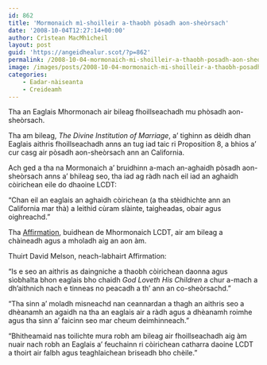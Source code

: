 ```yaml
---
id: 862
title: 'Mormonaich mì-shoilleir a-thaobh pòsadh aon-sheòrsach'
date: '2008-10-04T12:27:14+00:00'
author: Crìstean MacMhìcheil
layout: post
guid: 'https://angeidhealur.scot/?p=862'
permalink: /2008-10-04-mormonaich-mi-shoilleir-a-thaobh-posadh-aon-sheorsach/
image: /images/posts/2008-10-04-mormonaich-mi-shoilleir-a-thaobh-posadh-aon-sheorsach.webp
categories:
    - Eadar-nàiseanta
    - Creideamh
---
```


Tha an Eaglais Mhormonach air bileag fhoillseachadh mu phòsadh aon-sheòrsach.

Tha am bileag, *The Divine Institution of Marriage*, a’ tighinn as dèidh dhan Eaglais aithris fhoillseachadh anns an tug iad taic ri Proposition 8, a bhios a’ cur casg air pòsadh aon-sheòrsach ann an California.

Ach ged a tha na Mormonaich a’ bruidhinn a-mach an-aghaidh pòsadh aon-sheòrsach anns a’ bhileag seo, tha iad ag ràdh nach eil iad an aghaidh còirichean eile do dhaoine LCDT:

“Chan eil an eaglais an aghaidh còirichean (a tha stèidhichte ann an California mar thà) a leithid cùram slàinte, taigheadas, obair agus oighreachd.”

Tha [Affirmation](https://affirmation.org/), buidhean de Mhormonaich LCDT, air am bileag a chàineadh agus a mholadh aig an aon àm.

Thuirt David Melson, neach-labhairt Affirmation:

“Is e seo an aithris as daingniche a thaobh còirichean daonna agus sìobhalta bhon eaglais bho chaidh *God Loveth His Children* a chur a-mach a dh’aithnich nach e tinneas no peacadh a th’ ann an co-sheòrsachd.”

“Tha sinn a’ moladh misneachd nan ceannardan a thagh an aithris seo a dhèanamh an agaidh na tha an eaglais air a ràdh agus a dhèanamh roimhe agus tha sinn a’ faicinn seo mar cheum deimhinneach.”

“Bhitheamaid nas toilichte mura robh am bileag air fhoillseachadh aig àm nuair nach robh an Eaglais a’ feuchainn ri còirichean catharra daoine LCDT a thoirt air falbh agus teaghlaichean briseadh bho chèile.”
